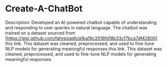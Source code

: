# Create-A-ChatBot



Description:
Developed an AI-powered chatbot capable of understanding and responding to user queries in natural language. The chatbot was trained on a dataset sourced from [https://gist.github.com/fahreziadh/a1ba19c2016fd18b33cf7bca7df42800] this link. This dataset was cleaned, preprocessed, and used to fine-tune NLP models for generating meaningful responses.this link. This dataset was cleaned, preprocessed, and used to fine-tune NLP models for generating meaningful responses.
